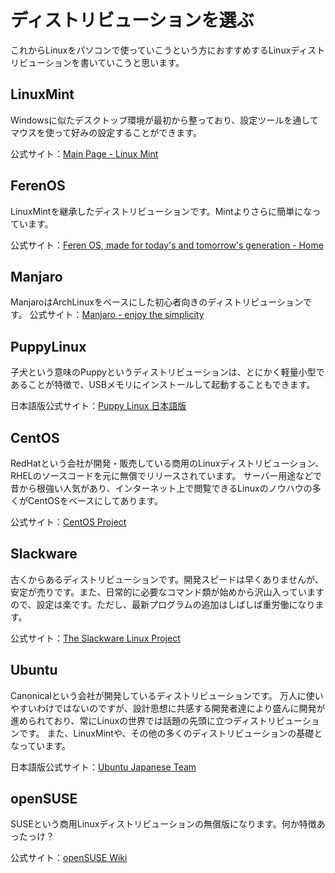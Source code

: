 # ディストリビューションを選ぶ
これからLinuxをパソコンで使っていこうという方におすすめするLinuxディストリビューションを書いていこうと思います。
## LinuxMint 
Windowsに似たデスクトップ環境が最初から整っており、設定ツールを通してマウスを使って好みの設定することができます。

公式サイト：[Main Page - Linux Mint](https://www.linuxmint.com)
## FerenOS
LinuxMintを継承したディストリビューションです。Mintよりさらに簡単になっています。

公式サイト：[Feren OS, made for today's and tomorrow's generation - Home](https://ferenos.weebly.com)
## Manjaro
ManjaroはArchLinuxをベースにした初心者向きのディストリビューションです。
公式サイト：[Manjaro - enjoy the simplicity](https://manjaro.org)
## PuppyLinux
子犬という意味のPuppyというディストリビューションは、とにかく軽量小型であることが特徴で、USBメモリにインストールして起動することもできます。

日本語版公式サイト：[Puppy Linux 日本語版](http://openlab.jp/puppylinux/)
## CentOS
RedHatという会社が開発・販売している商用のLinuxディストリビューション、RHELのソースコードを元に無償でリリースされています。
サーバー用途などで昔から根強い人気があり、インターネット上で閲覧できるLinuxのノウハウの多くがCentOSをベースにしてあります。

公式サイト：[CentOS Project](https://www.centos.org)
## Slackware
古くからあるディストリビューションです。開発スピードは早くありませんが、安定が売りです。また、日常的に必要なコマンド類が始めから沢山入っていますので、設定は楽です。ただし、最新プログラムの追加はしばしば重労働になります。

公式サイト：[The Slackware Linux Project](http://www.slackware.com)
## Ubuntu
Canonicalという会社が開発しているディストリビューションです。
万人に使いやすいわけではないのですが、設計思想に共感する開発者達により盛んに開発が進められており、常にLinuxの世界では話題の先頭に立つディストリビューションです。
また、LinuxMintや、その他の多くのディストリビューションの基礎となっています。

日本語版公式サイト：[Ubuntu Japanese Team](https://www.ubuntulinux.jp/)
## openSUSE
SUSEという商用Linuxディストリビューションの無償版になります。何か特徴あったっけ？

公式サイト：[openSUSE Wiki](https://ja.opensuse.org/%E3%83%A1%E3%82%A4%E3%83%B3%E3%83%9A%E3%83%BC%E3%82%B8)

